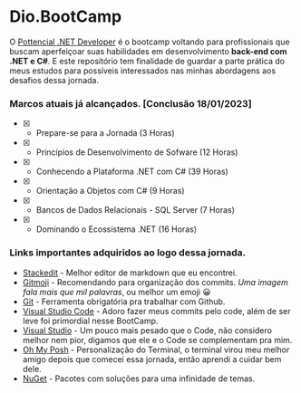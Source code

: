 # Dio.BootCamp

O [Pottencial .NET Developer](https://web.dio.me/track/pottencial-net-developer) é o bootcamp voltando para profissionais que buscam aperfeiçoar suas habilidades em desenvolvimento **back-end com .NET e C#**. E este repositório tem finalidade de guardar a parte prática do meus estudos para possíveis interessados nas minhas abordagens aos desafios dessa jornada.

### Marcos atuais já alcançados. [Conclusão 18/01/2023]

- [x] - Prepare-se para a Jornada (3 Horas)
- [x] - Princípios de Desenvolvimento de Sofware (12 Horas)
- [x] - Conhecendo a Plataforma .NET com C# (39 Horas)
- [x] - Orientação a Objetos com C# (9 Horas)
- [x] - Bancos de Dados Relacionais - SQL Server (7 Horas)
- [x] - Dominando o Ecossistema .NET (16 Horas)

### Links importantes adquiridos ao logo dessa jornada.
- [Stackedit](https://stackedit.io/app#) - Melhor editor de markdown que eu encontrei.
- [Gitmoji](https://gitmoji.dev/) - Recomendando para organização dos commits. *Uma imagem fala mais que mil palavras*, ou melhor um emoji :grinning:
- [Git](https://git-scm.com/downloads) - Ferramenta obrigatória pra trabalhar com Github.
- [Visual Studio Code](https://code.visualstudio.com/download) - Adoro fazer meus commits pelo code, além de ser leve foi primordial nesse BootCamp.
- [Visual Studio](https://visualstudio.microsoft.com/pt-br/) - Um pouco mais pesado que o Code, não considero melhor nem pior, digamos que ele e o Code se complementam pra mim.
- [Oh My Posh](https://ohmyposh.dev/) - Personalização do Terminal, o terminal virou meu melhor amigo depois que comecei essa jornada, então aprendi a cuidar bem dele.
- [NuGet](https://www.nuget.org/packages) - Pacotes com soluções para uma infinidade de temas.